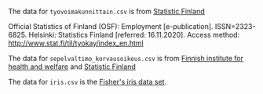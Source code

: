 The data for `tyovoimakunnittain.csv` is from [Statistic Finland](http://www.stat.fi/index_en.html)

Official Statistics of Finland (OSF): Employment [e-publication].
ISSN=2323-6825. Helsinki: Statistics Finland [referred: 16.11.2020].
Access method: http://www.stat.fi/til/tyokay/index_en.html

The data for `sepelvaltimo_korvausoikeus.csv` is from [Finnish institute for health and welfare](https://thl.fi/en/web/thlfi-en) and [Statistic Finland](http://www.stat.fi/index_en.html)



The data for `iris.csv` is the [Fisher's iris data set](https://en.wikipedia.org/wiki/Iris_flower_data_set).